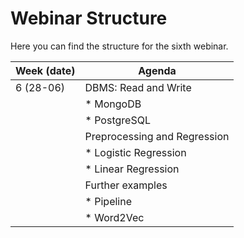 # Webinar Structure
Here you can find the structure for the sixth webinar.

| **Week (date)** | **Agenda**                                           |
|-----------------|------------------------------------------------------|
| 6 (28-06)       | DBMS: Read and Write                                 | 
|                 |    * MongoDB                                         |
|                 |    * PostgreSQL                                      |
|                 | Preprocessing and Regression                         |
|                 |    * Logistic Regression                             |
|                 |    * Linear Regression                               |
|                 | Further examples                                     |
|                 |    * Pipeline                                        |
|                 |    * Word2Vec                                        |